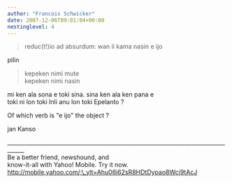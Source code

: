 ```yaml
---
author: "Francois Schwicker"
date: 2007-12-06T09:01:04+00:00
nestinglevel: 4
---
```

> reduc(t!)io ad absurdum: wan li kama nasin e ijo  
> 

pilin  

> kepeken nimi mute  
> kepeken nimi nasin  
> 

mi ken ala sona e toki sina. sina ken ala ken pana e  
toki ni lon toki Inli anu lon toki Epelanto ?  
  
Of which verb is "e ijo" the object ?  
  
jan Kanso  
  
  
  
  
\_\_\_\_\_\_\_\_\_\_\_\_\_\_\_\_\_\_\_\_\_\_\_\_\_\_\_\_\_\_\_\_\_\_\_\_\_\_\_\_\_\_\_\_\_\_\_\_\_\_\_\_\_\_\_\_\_\_\_\_\_\_\_\_\_\_\_\_\_\_\_\_\_\_\_\_\_\_\_\_\_\_\_\_  
Be a better friend, newshound, and  
know-it-all with Yahoo! Mobile. Try it now. http://mobile.yahoo.com/;\_ylt=Ahu06i62sR8HDtDypao8Wcj9tAcJ